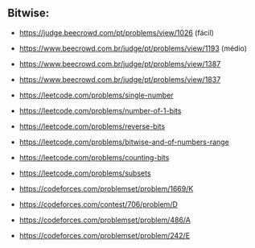 ## Bitwise:

- https://judge.beecrowd.com/pt/problems/view/1026  (fácil)
- https://www.beecrowd.com.br/judge/pt/problems/view/1193  (médio)
- https://www.beecrowd.com.br/judge/pt/problems/view/1387  
- https://www.beecrowd.com.br/judge/pt/problems/view/1837



- https://leetcode.com/problems/single-number  
- https://leetcode.com/problems/number-of-1-bits  
- https://leetcode.com/problems/reverse-bits  
- https://leetcode.com/problems/bitwise-and-of-numbers-range  
- https://leetcode.com/problems/counting-bits  
- https://leetcode.com/problems/subsets  

- https://codeforces.com/problemset/problem/1669/K  
- https://codeforces.com/contest/706/problem/D  
- https://codeforces.com/problemset/problem/486/A  
- https://codeforces.com/problemset/problem/242/E  

